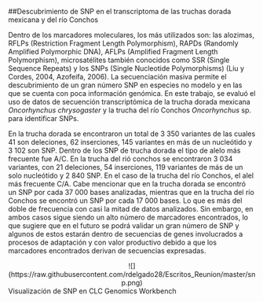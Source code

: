 ##Descubrimiento de SNP en el transcriptoma de las truchas dorada mexicana y del río Conchos 

Dentro de los marcadores moleculares, los más utilizados son: las alozimas, RFLPs (Restriction Fragment Length Polymorphism), RAPDs (Randomly Amplified Polymorphic DNA), AFLPs (Amplified Fragment Length Polymorphism), microsatélites también conocidos como SSR (Single Sequence Repeats) y los SNPs (Single Nucleotide Polymorphisms) (Liu y Cordes, 2004, Azofeifa, 2006). La secuenciación masiva permite el descubrimiento de un gran número SNP en especies no modelo y en las que se cuenta con poca información genómica. En este trabajo, se evaluó el uso de datos de secuención transcriptómica de la trucha dorada mexicana *Oncorhynchus chrysogaster* y la trucha del río Conchos *Oncorhynchus* sp. para identificar SNPs. 

En la trucha dorada se encontraron un total de 3 350 variantes de las cuales 41 son deleciones, 62 inserciones, 145 variantes en más de un nucleótido y 3 102 son SNP. Dentro de los SNP de trucha dorada el tipo de alelo más frecuente fue A/C. En la trucha del rió conchos se encontraron 3 034 variantes, con 21 deleciones, 54 inserciones, 119 variantes de más de un solo nucleótido y 2 840 SNP. En el caso de la trucha del río Conchos, el alel más frecuente C/A. Cabe mencionar que en la trucha dorada se encontró un SNP por cada 37 000 bases analizadas, mientras que en la trucha del río Conchos se encontró un SNP por cada 17 000 bases. Lo que es más del doble de frecuencia con casi la mitad de datos analizados. Sin embargo, en ambos casos sigue siendo un alto número de marcadores encontrados, lo que sugiere que en el futuro se podrá validar un gran número de SNP y algunos de estos estarán dentro de secuencias de genes involucrados a procesos de adaptación y con valor productivo debido a que los marcadores encontrados derivan de secuencias expresadas.


<center>![](https://raw.githubusercontent.com/rdelgado28/Escritos_Reunion/master/snp.png)</center>
Visualización de SNP en CLC Genomics Workbench
